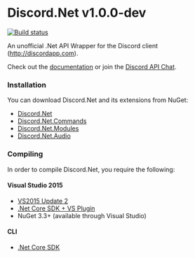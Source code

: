 # Discord.Net v1.0.0-dev
[![Build status](https://ci.appveyor.com/api/projects/status/p0n69xhqgmoobycf/branch/master?svg=true)](https://ci.appveyor.com/project/foxbot/discord-net/branch/master)

An unofficial .Net API Wrapper for the Discord client (http://discordapp.com).

Check out the [documentation](http://rtd.discord.foxbot.me/en/docs-dev/index.html) or join the [Discord API Chat](https://discord.gg/0SBTUU1wZTVjAMPx).

### Installation
You can download Discord.Net and its extensions from NuGet:
- [Discord.Net](https://www.nuget.org/packages/Discord.Net/)
- [Discord.Net.Commands](https://www.nuget.org/packages/Discord.Net.Commands/)
- [Discord.Net.Modules](https://www.nuget.org/packages/Discord.Net.Modules/)
- [Discord.Net.Audio](https://www.nuget.org/packages/Discord.Net.Audio/)

### Compiling
In order to compile Discord.Net, you require the following:

#### Visual Studio 2015
- [VS2015 Update 2](https://www.visualstudio.com/en-us/news/vs2015-update2-vs.aspx)
- [.Net Core SDK + VS Plugin](https://www.microsoft.com/net/core#windows)
- NuGet 3.3+ (available through Visual Studio)

#### CLI
- [.Net Core SDK](https://www.microsoft.com/net/core#windows)
